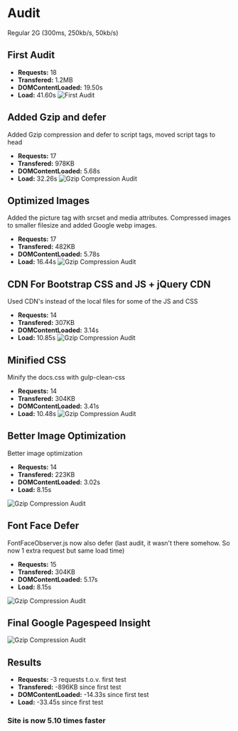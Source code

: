 # Audit

Regular 2G (300ms, 250kb/s, 50kb/s)

## First Audit

- **Requests:** 18
- **Transfered:** 1.2MB
- **DOMContentLoaded:** 19.50s
- **Load:** 41.60s
![First Audit](https://github.com/camille500/performance-matters/blob/master/screenshots/1.%20Initial.png)

## Added Gzip and defer

Added Gzip compression and defer to script tags, moved script tags to head

- **Requests:** 17
- **Transfered:** 978KB
- **DOMContentLoaded:** 5.68s
- **Load:** 32.26s
![Gzip Compression Audit](https://github.com/camille500/performance-matters/blob/master/screenshots/2.%20Gzip.png)

## Optimized Images

Added the picture tag with srcset and media attributes. Compressed images to smaller filesize and added Google webp images.
- **Requests:** 17
- **Transfered:** 482KB
- **DOMContentLoaded:** 5.78s
- **Load:** 16.44s
![Gzip Compression Audit](https://github.com/camille500/performance-matters/blob/master/screenshots/3.%20Optimized%20images.png)

## CDN For Bootstrap CSS and JS + jQuery CDN

Used CDN's instead of the local files for some of the JS and CSS
- **Requests:** 14
- **Transfered:** 307KB
- **DOMContentLoaded:** 3.14s
- **Load:** 10.85s
![Gzip Compression Audit](https://github.com/camille500/performance-matters/blob/master/screenshots/5.%20CDN.png)

## Minified CSS

Minify the docs.css with gulp-clean-css
- **Requests:** 14
- **Transfered:** 304KB
- **DOMContentLoaded:** 3.41s
- **Load:** 10.48s
![Gzip Compression Audit](https://github.com/camille500/performance-matters/blob/master/screenshots/6.%20MiniCss.png)

## Better Image Optimization

Better image optimization
- **Requests:** 14
- **Transfered:** 223KB
- **DOMContentLoaded:** 3.02s
- **Load:** 8.15s

![Gzip Compression Audit](https://github.com/camille500/performance-matters/blob/master/screenshots/7.%20BetterImage.png)

## Font Face Defer

FontFaceObserver.js now also defer (last audit, it wasn't there somehow. So now 1 extra request but same load time)
- **Requests:** 15
- **Transfered:** 304KB
- **DOMContentLoaded:** 5.17s
- **Load:** 8.15s

![Gzip Compression Audit](https://github.com/camille500/performance-matters/blob/master/screenshots/9.%20Final.png)

## Final Google Pagespeed Insight

![Gzip Compression Audit](https://github.com/camille500/performance-matters/blob/master/screenshots/8.%20Font.png)

## Results

- **Requests:** -3 requests t.o.v. first test
- **Transfered:** -896KB since first test
- **DOMContentLoaded:** -14.33s since first test
- **Load:** -33.45s since first test

### Site is now 5.10 times faster
